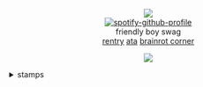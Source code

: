 <div align="center">

![](https://komarev.com/ghpvc/?username=isoru&label=hi+:D&style=flat-square&color=b6121d)  
[![spotify-github-profile](https://spotify-github-profile.kittinanx.com/api/view?uid=kfi5edyqaxydewo7hoco748lu&cover_image=true&theme=natemoo-re&show_offline=false&background_color=121212&interchange=false&bar_color=53b14f&bar_color_cover=true)](https://github.com/kittinan/spotify-github-profile)   
friendly boy swag  
[rentry](https://rentry.co/prsk) [ata](https://izanami.atabook.org/) [brainrot corner](https://explosher.straw.page/)
  

![](https://i.postimg.cc/6311x1nz/blinkies-Cafe-zr.gif)

<div align="left">
<details>
<summary>stamps</summary>
<br>
  
![](https://64.media.tumblr.com/120b812cbd7120b9a3099257b5e80324/08dc254342852b38-d0/s100x200/dc1781c49bcdd902941a3d6f8000cebfd073e848.gifv) ![](https://images-wixmp-ed30a86b8c4ca887773594c2.wixmp.com/f/61670035-05a4-481c-b62a-565903bec13e/dcj2vwm-8accd977-548c-4d5b-b439-d0e40733fd21.png?token=eyJ0eXAiOiJKV1QiLCJhbGciOiJIUzI1NiJ9.eyJzdWIiOiJ1cm46YXBwOjdlMGQxODg5ODIyNjQzNzNhNWYwZDQxNWVhMGQyNmUwIiwiaXNzIjoidXJuOmFwcDo3ZTBkMTg4OTgyMjY0MzczYTVmMGQ0MTVlYTBkMjZlMCIsIm9iaiI6W1t7InBhdGgiOiJcL2ZcLzYxNjcwMDM1LTA1YTQtNDgxYy1iNjJhLTU2NTkwM2JlYzEzZVwvZGNqMnZ3bS04YWNjZDk3Ny01NDhjLTRkNWItYjQzOS1kMGU0MDczM2ZkMjEucG5nIn1dXSwiYXVkIjpbInVybjpzZXJ2aWNlOmZpbGUuZG93bmxvYWQiXX0.GPDRqLg3Uqg0cGGcUWPPjpW4bJIbxlOyBGBb6JuIlNk) ![](https://i.postimg.cc/MGqQJJYk/IMG-0012.png) ![](https://i.postimg.cc/y8HM06Ns/IMG-9364.png) ![](https://i.postimg.cc/ZKtqRWvr/IMG-5840.png) ![](https://64.media.tumblr.com/28ccb126eda83eb12d8872ab978801be/tumblr_pufz6w0y1J1xbgu08o3_100.png) ![](https://64.media.tumblr.com/c8e8255266563289203e1d34088e5010/79d8b316934d24c3-3e/s100x200/22ffb4c2c864710a3cee9c4339905bd0ec7aed47.gifv) ![](https://images-wixmp-ed30a86b8c4ca887773594c2.wixmp.com/f/85c2a57f-7527-4e67-96e4-6540be8c027b/db66und-5ca0f9de-8478-444c-8ae6-2b9ec0dac598.png?token=eyJ0eXAiOiJKV1QiLCJhbGciOiJIUzI1NiJ9.eyJpc3MiOiJ1cm46YXBwOjdlMGQxODg5ODIyNjQzNzNhNWYwZDQxNWVhMGQyNmUwIiwic3ViIjoidXJuOmFwcDo3ZTBkMTg4OTgyMjY0MzczYTVmMGQ0MTVlYTBkMjZlMCIsImF1ZCI6WyJ1cm46c2VydmljZTpmaWxlLmRvd25sb2FkIl0sIm9iaiI6W1t7InBhdGgiOiIvZi84NWMyYTU3Zi03NTI3LTRlNjctOTZlNC02NTQwYmU4YzAyN2IvZGI2NnVuZC01Y2EwZjlkZS04NDc4LTQ0NGMtOGFlNi0yYjllYzBkYWM1OTgucG5nIn1dXX0.MdgMDG4_1iW6bt3gcvrcsMVgOK_zClr51ZXhjbBohNo) ![](https://i.postimg.cc/Znm1kz0y/3342-D3-F3-0-DF2-4556-A69-E-8090-F523-D966.jpg) ![](https://64.media.tumblr.com/6cc4a035ade6d4df815a3f9058b7c597/tumblr_pfzsge92vJ1xzybrpo3_100.png) ![](https://y2k.neocities.org/stamps/54.png) ![](https://i.postimg.cc/brksj3Xj/6ht4aw.png) ![](https://i.postimg.cc/7ZDTq8Yt/12o6gh.gif) ![](https://i.postimg.cc/tTVgh24V/4soyy4.png) ![](https://i.postimg.cc/XYppgwx3/sote9o.png) ![](https://i.postimg.cc/C1BKGY4N/wdbshn.gif) ![](https://i.postimg.cc/wMkng4s4/760947-A0-B8-C1-48-E4-A2-A1-E78627-A6-F44-B.png) ![](https://i.postimg.cc/fk4KnbPL/IMG-9369.webp) ![](https://i.postimg.cc/0jf4ZsZ8/IMG-6162.gif) ![](https://images-wixmp-ed30a86b8c4ca887773594c2.wixmp.com/f/637966f5-f4f6-452c-868a-39485237c7b7/d9jlrw0-87204d4f-db73-41f7-9618-088cb6991eb4.gif?token=eyJ0eXAiOiJKV1QiLCJhbGciOiJIUzI1NiJ9.eyJpc3MiOiJ1cm46YXBwOjdlMGQxODg5ODIyNjQzNzNhNWYwZDQxNWVhMGQyNmUwIiwic3ViIjoidXJuOmFwcDo3ZTBkMTg4OTgyMjY0MzczYTVmMGQ0MTVlYTBkMjZlMCIsImF1ZCI6WyJ1cm46c2VydmljZTpmaWxlLmRvd25sb2FkIl0sIm9iaiI6W1t7InBhdGgiOiIvZi82Mzc5NjZmNS1mNGY2LTQ1MmMtODY4YS0zOTQ4NTIzN2M3YjcvZDlqbHJ3MC04NzIwNGQ0Zi1kYjczLTQxZjctOTYxOC0wODhjYjY5OTFlYjQuZ2lmIn1dXX0.83_uDaBRcXDpjr8GaAIXeibNwjYpLfzZHaGCY4PyP-0) ![](https://64.media.tumblr.com/9a5bea4484d3c1d15d35be8156e6e865/79d8b316934d24c3-d2/s100x200/cc374ac8b18b31dce4abbb878212a0be6075bd1b.pnj) ![](https://64.media.tumblr.com/8a0b008c66e18b95c00deb3a197a3fce/21317507f7352712-8f/s100x200/4f29f1645fe2d01cace9a8e700d016115286675b.pnj) ![](https://64.media.tumblr.com/e38419dde170cc90b6b5404eac24fd2c/473928ea48888009-52/s100x200/a977a22d2d5b940af9c47302db0001f7572c5dc3.pnj) ![](https://64.media.tumblr.com/df5d69195db02462c349142e82a4eb62/8c49db604b0f3002-98/s250x400/9ab05b1da6cd2c806d6fade28710ac5e01868879.pnj) ![](https://i.postimg.cc/YCd2TjnR/aggmdc.png) ![](https://i.postimg.cc/gJnfr2KY/lhkfo6.gif) ![](https://i.postimg.cc/vZhjzVqY/hbcv83.gif) ![](https://files.catbox.moe/ze35ft.gif) ![](https://i.postimg.cc/tTgdd11x/cz73xh.png) ![](https://i.postimg.cc/rwm8kMt9/ogym5i.png) ![](https://64.media.tumblr.com/dee528dddc8f595f25a00c74cec9935f/884eea48d188fc7b-f2/s100x200/5dc3517168ebc4f0e7779be1fb8c2d0508d09a9f.pnj) ![](https://64.media.tumblr.com/2255b4830abed444fc88f21b1b262edc/884eea48d188fc7b-24/s100x200/107402511a16b0ad9848910190c9e8bd6d77871c.pnj) ![](https://64.media.tumblr.com/e2478c5154e6e756e6522864e2d8608e/01cd7aee8bc9d3ce-56/s100x200/1e532c4adc404e2ae12e81b09e773097d2fedce1.gifv) ![](https://i.postimg.cc/x1y27wCb/IMG-1751.gif) ![](https://64.media.tumblr.com/9f7aa7377efe3125cd1b656005fafed6/c50dc93c89e251e3-ea/s100x200/4b578370d2ff70bb907bca885906b7860002159f.gifv) ![](https://64.media.tumblr.com/fe7f1706875bac2b2d8776e9df2dee8f/2be3d7b7e3b8925d-18/s100x200/bec49019dcaacf7dde5b5c5a2d6ac39b2fc6c0cc.pnj) ![](https://64.media.tumblr.com/41649989dda8c5a8ae1adc6bb52ac2a8/0a844093c4702aee-a5/s100x200/2ceee4dfed8dd77e545bbe136b448786308a3135.gifv) ![](https://64.media.tumblr.com/455a849562101c4cd8d225ba9f37689e/56838e9c58515ae2-3f/s100x200/8f1b23bfc546d2a2c6e40c4164a22180f2d03cd8.pnj) ![](https://64.media.tumblr.com/47836e603fc116d3511f26841f107c47/e3a795ea705b8b2c-b1/s100x200/d939b02ca4a33bc46d7544c0f2fce7ef9717d260.pnj) ![](https://64.media.tumblr.com/f642ef43e2cfa6a56fe81bb56f20e022/tumblr_pcq4e5vbHw1xbgu08o6_100.png) ![](https://64.media.tumblr.com/cb88820461683dc282f18f6cd8a6e968/86cd396632a5bfd3-80/s100x200/de6e50be79e521c65fa0d0c2433a9959e52eb84c.gifv) ![](https://64.media.tumblr.com/bd65f0a834e8493f936297dfab08b731/a4c2806b0e551a8e-7b/s100x200/96cd212d1ea694a3978d54322df810a7e3397955.png) ![](https://64.media.tumblr.com/eb8960d013e2c0a1c618351a8bd30d69/3c17aeae15290a12-69/s250x400/73042d64da09e86917ec2bd78a6233d131d89da9.gifv) ![](https://gifcity.carrd.co/assets/images/gallery61/7e88870d.gif?v=e3c0bc0f) ![](https://64.media.tumblr.com/75823786f411ae9365d4d6e6e92539d6/fa3a1a6529ae9914-e9/s250x400/76579ef51ad25fd96970b92a7ffba7e36d3fb2d6.gifv) ![](https://64.media.tumblr.com/01770e55f5cc8b36ace61f1e6a673b1a/e2bffe0696521a9b-8e/s100x200/d6eb6263ed4bc5974f2060875728b6ea99fba241.png) ![](https://64.media.tumblr.com/62e2852d6ec65166aa9f8e9c7fefef86/e02cf7239140df0e-a7/s100x200/ce9f490fdf368d07aa1f22c19729b3ceb1d84896.png) ![](https://64.media.tumblr.com/36a64786e0100219a548d7f16f4523bf/f1c53b8b3d9d9dcd-f7/s100x200/58e6d40ccf31e405f1386ca88d7e3d5b34dd1bcf.gifv) ![](https://supplies.ju.mp/assets/images/gallery01/4818a6e8.jpg?v=9163b103) ![](https://64.media.tumblr.com/70a2c2af8b0c047323c71f6d47efe3d7/tumblr_py0mamcNwY1xbgu08o2_100.png) ![](https://supplies.ju.mp/assets/images/gallery09/2ca0fcae_original.png?v=1c1ba870) ![](https://files.catbox.moe/pll4wf.png) ![](https://files.catbox.moe/sflmzz.png) ![](https://files.catbox.moe/jgkkt7.gif) ![](https://files.catbox.moe/mekij8.png) ![](https://files.catbox.moe/ztbmo7.png) ![](https://files.catbox.moe/tn6kls.png) ![](https://files.catbox.moe/t9zula.png) ![](https://files.catbox.moe/agbs0t.gif) ![](https://64.media.tumblr.com/185a6bef9820040c4bf5ad441c7c8ff1/c3f0591e75d04da1-fb/s100x200/f2956ba3d54bc2016b7ab5bd3a3ff543b6bcd0ee.gifv) ![](https://64.media.tumblr.com/eb68966fb29c15ab5e2059caecefb4e6/9e3beab41de90d17-42/s100x200/b7309b40e4bbdba0fa9674743eaa3d05f33b02ae.gifv) ![](https://64.media.tumblr.com/f0377584c6d8bb1de6e9a7cf67a01859/tumblr_ptbgowgMb41xzybrpo1_100.gifv) ![](https://64.media.tumblr.com/c2feb6252ae96dcbd85f2f35bc766f2e/daf0b0f4bdd46f22-0c/s250x400/eb6ba41e8715e9c731f87ef3889f6eb4f7c0ef0d.jpg) ![](https://f2.toyhou.se/file/f2-toyhou-se/images/52995577_b79ARlE3gtxZmeB.png) ![](https://64.media.tumblr.com/ca985ad2e647e436b7e699bbf9e2b056/6617065664ab1b17-dd/s100x200/f027a375e276235f80c2aba9d2ce1de1979f58b4.pnj) ![](https://autism.crd.co/assets/images/gallery05/4fb14757_original.gif?v=d6547f5c) ![](https://autism.crd.co/assets/images/gallery05/8b60c391_original.png?v=d6547f5c) ![](https://autism.crd.co/assets/images/gallery05/4a716253_original.gif?v=d6547f5c) ![](https://64.media.tumblr.com/06e41a82c83a209a51ef9491eeb5120f/8f3b966c768a7a38-90/s100x200/26f83b6405f33d484860e64b8898aaa67752a989.gifv) ![](https://64.media.tumblr.com/25f34ce53f4d6970f0cf9483e9581f48/79d8b316934d24c3-ea/s100x200/7d6d5a4e734fe1c774fc51528d56a5404696453d.pnj) ![](https://y2k.neocities.org/stamps2/dbssspy-4b20ac02-5ca1-4f06-955d-fa8f50999493.png) ![](https://64.media.tumblr.com/8bbb60ccbdd3a078ae967f1772d8bc60/c269689ff15e8bee-cc/s250x400/849cb3ca0bb8b5102887de00f9413c083a10354a.gifv) ![](https://64.media.tumblr.com/7273ae932999010137517001d0cba01e/c269689ff15e8bee-ad/s100x200/fcd5429941c9ca5cf56da82423da9eb6cef7a78b.jpg) ![](https://files.catbox.moe/a6mo36.png) ![](https://64.media.tumblr.com/2c8a3052ba588e55d8180271f9532895/00cedb39c7ea65fa-48/s100x200/a66c8b2eb1a1ade64ef645c016a1022f189955cd.pnj) ![](https://64.media.tumblr.com/c4ed90d751c9b87dd69df245cfa47aa5/ca97eef3152f39fb-ec/s100x200/6eafbb199386b065dd287667cc444ede436381c9.pnj) ![](https://64.media.tumblr.com/ed367613f7ed530abb49a2bfa1f94f02/08dc254342852b38-55/s100x200/21cc4de30109430606144df6c15ea5bf874d62a8.pnj) ![](https://64.media.tumblr.com/99b3d1a845ee75e1ae59c09e956f3804/14364f1a2e5d445a-76/s100x200/f9a606d132f99b3c010336774fb97f327258f583.pnj) ![](https://64.media.tumblr.com/362623bd82d973eaf290c96d6127084e/fddcf9c041d8da0a-81/s100x200/04d9340ea25b7b2998fecd9847f0085c0f526643.pnj) ![](https://64.media.tumblr.com/527b8213cce1076067ec4a41eb140f4d/6adc6c8478d4d04c-45/s100x200/d42da4157e6613bb19ea1ab35c069fe79bbe6335.pnj) ![](https://64.media.tumblr.com/11ffc1e1bc5c2d53995c5f951c9e6427/c91e8a21ee867eef-4a/s100x200/0800f9f9960ca6a697a525daba657b824fce9f77.gifv) ![](https://64.media.tumblr.com/82901b8d23e739f9cc400cf61f5bd276/d2e1a2183d1620db-12/s100x200/27e204523c9cc126c1874c4f6c3735f82f1ee9cc.pnj)

</details>
